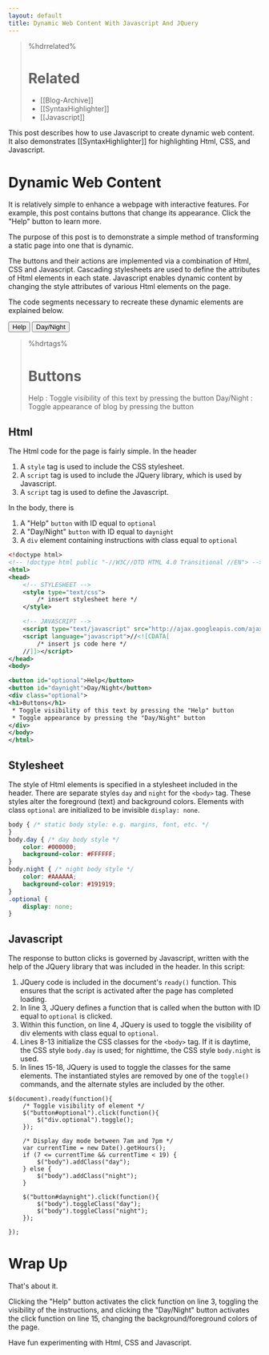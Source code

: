 ```yaml
---
layout: default
title: Dynamic Web Content With Javascript And JQuery
---
```


<!--
Title: Dynamic-Web-Content-With-Javascript-And-JQuery
Timestamp: 2011-04-14 18:45:41 +0000
Last Accessed: 2001-01-01 02:01:01 +0000
Times Accessed: 0
Tags: Html, Javascript
Metadata: 
-->

>%hdrrelated%
># Related
> * [[Blog-Archive]]
> * [[SyntaxHighlighter]]
> * [[Javascript]]


This post describes how to use Javascript to create dynamic web content.  It also demonstrates [[SyntaxHighlighter]] for highlighting Html, CSS, and Javascript.

# Dynamic Web Content

It is relatively simple to enhance a webpage with interactive features.  For example, this post contains buttons that change its appearance.  Click the "Help" button to learn more.

The purpose of this post is to demonstrate a simple method of transforming a static page into one that is dynamic.

The buttons and their actions are implemented via a combination of Html, CSS and Javascript.  Cascading stylesheets are used to define the attributes of Html elements in each state.  Javascript enables dynamic content by changing the style attributes of various Html elements on the page.

The code segments necessary to recreate these dynamic elements are explained below.

<button id="hdrtags">Help</button>
<button id="daynight">Day/Night</button>

>%hdrtags%
># Buttons
> Help
> : Toggle visibility of this text by pressing the button
> Day/Night
> : Toggle appearance of blog by pressing the button

## Html

The Html code for the page is fairly simple.  In the header

1. A `style` tag is used to include the CSS stylesheet.
1. A `script` tag is used to include the JQuery library, which is used by Javascript.
1. A `script` tag is used to define the Javascript.

In the body, there is

1. A "Help" `button` with ID equal to `optional`
1. A "Day/Night" `button` with ID equal to `daynight`
1. A `div` element containing instructions with class equal to `optional`

``` xml
<!doctype html>
<!-- !doctype html public "-//W3C//DTD HTML 4.0 Transitional //EN"> -->
<html>
<head>
    <!-- STYLESHEET -->
    <style type="text/css">
        /* insert stylesheet here */
    </style>

    <!-- JAVASCRIPT -->
    <script type="text/javascript" src="http://ajax.googleapis.com/ajax/libs/jquery/1.4.2/jquery.min.js"></script>
    <script language="javascript">//<![CDATA[
        /* insert js code here */
    //]]></script>
</head>
<body>

<button id="optional">Help</button>
<button id="daynight">Day/Night</button>
<div class="optional">
<h1>Buttons</h1>
 * Toggle visibility of this text by pressing the "Help" button
 * Toggle appearance by pressing the "Day/Night" button
</div>
</body>
</html>
```

## Stylesheet

The style of Html elements is specified in a stylesheet included in the header.  There are separate styles `day` and `night` for the `<body>` tag.  These styles alter the foreground (text) and background colors.  Elements with class `optional` are initialized to be invisible `display: none`.

``` css
body { /* static body style: e.g. margins, font, etc. */
}
body.day { /* day body style */
    color: #000000;
    background-color: #FFFFFF;
}
body.night { /* night body style */
    color: #AAAAAA;
    background-color: #191919;
}
.optional {
    display: none;
}
```


## Javascript

The response to button clicks is governed by Javascript, written with the help of the JQuery library that was included in the header.  In this script:

1. JQuery code is included in the document's `ready()` function.  This ensures that the script is activated after the page has completed loading.
1. In line 3, JQuery defines a function that is called when the button with ID equal to `optional` is clicked.
1. Within this function, on line 4, JQuery is used to toggle the visibility of div elements with class equal to `optional`.
1. Lines 8-13 initialize the CSS classes for the `<body>` tag.  If it is daytime, the CSS style `body.day` is used; for nighttime, the CSS style `body.night` is used.
1. In lines 15-18, JQuery is used to toggle the classes for the same elements.  The instantiated styles are removed by one of the `toggle()` commands, and the alternate styles are included by the other.

``` jscript
$(document).ready(function(){
    /* Toggle visibility of element */
    $("button#optional").click(function(){
        $("div.optional").toggle();
    });

    /* Display day mode between 7am and 7pm */
    var currentTime = new Date().getHours();
    if (7 <= currentTime && currentTime < 19) {
        $("body").addClass("day");
    } else {
        $("body").addClass("night");
    }

    $("button#daynight").click(function(){
        $("body").toggleClass("day");
        $("body").toggleClass("night");
    });

});
```


# Wrap Up

That's about it.

Clicking the "Help" button activates the click function on line 3, toggling the visibility of the instructions, and clicking the "Day/Night" button activates the click function on line 15, changing the background/foreground colors of the page.

Have fun experimenting with Html, CSS and Javascript.




